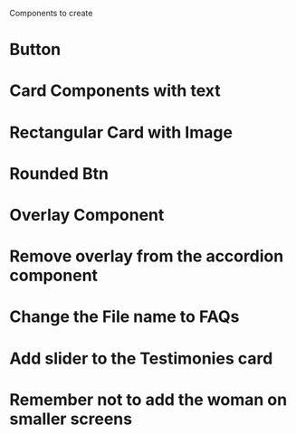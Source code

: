 Components to create 
# Button
# Card Components with text 
# Rectangular Card with Image 
# Rounded Btn
# Overlay Component 
# Remove overlay from the accordion component 
# Change the File name to FAQs 
# Add slider to the Testimonies card 
# Remember not to add the woman on smaller screens 
# 
#
#
#
#
#
#
#

